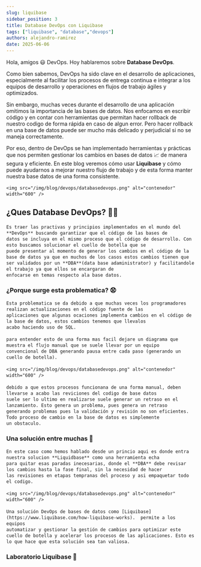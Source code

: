 ```yaml
---
slug: liquibase
sidebar_position: 3
title: Database DevOps con Liquibase 
tags: ["liquibase", "database","devops"]
authors: alejandro-ramirez
date: 2025-06-06
---
```


<!-- truncate -->

Hola, amigos 😃 DevOps. Hoy hablaremos sobre **Database DevOps**.

Como bien sabemos, DevOps ha sido clave en el desarrollo de aplicaciones, especialmente al facilitar los procesos de entrega
continua e integrar a los equipos de desarrollo y operaciones en flujos de trabajo ágiles y optimizados.

Sin embargo, muchas veces durante el desarrollo de una aplicación omitimos la importancia de las bases de datos. Nos enfocamos en
escribir código y en contar con herramientas que permitan hacer rollback de nuestro codigo de forma rápida en caso de algun error.
Pero hacer rollback en una base de datos puede ser mucho más delicado y perjudicial si no se maneja correctamente.

Por eso, dentro de DevOps se han implementado herramientas y prácticas que nos permiten gestionar los cambios en bases de datos 📈
de manera segura y eficiente. En este blog veremos cómo usar **Liquibase** y cómo puede ayudarnos a mejorar nuestro flujo de
trabajo y de esta forma manter nuestra base datos de una forma consistente.

    <img src="/img/blog/devops/databasedevops.png" alt="contenedor" width="600" />

## ¿Ques Database DevOps? 👨‍💻

    Es traer las practivas y principios implementados en el mundo del **DevOps** buscando garantizar que el código de las bases de
    datos se incluya en el mismo proceso que el código de desarrollo. Con esto buscamos solucionar el cuello de botella que se 
    puede presentar al momento de generar los cambios en el código de la base de datos ya que en muchos de los casos estos cambios tienen que ser validados por un **DBA**(data base adaministrator) y facilitandole el trabajo ya que ellos se encargaran de 
    enfocarse en temas respecto ala base datos.

### ¿Porque surge esta problematica? 😧

    Esta problematica se da debido a que muchas veces los programadores realizan actualizaciones en el código fuente de las
    aplicaciones que algunas ocaciones implementa cambios en el código de la base de datos, estos cambios tenemos que llevalos 
    acabo haciendo uso de SQL.

    para entender esto de una forma mas facil dejare un diagrama que muestra el flujo manual que se suele llevar por un equipo
    convencional de DBA generando pausa entre cada paso (generando un cuello de botella).
    
    <img src="/img/blog/devops/databasedevops.png" alt="contenedor" width="600" />

    debido a que estos procesos funcionana de una forma manual, deben llevarse a acabo las reviciones del codigo de base datos
    suele ser lo ultimo en realizarse suele generar un retraso en el lanzamiento. Esto genera un problema, pues genera un retraso
    generando problemas pues la validación y revisión no son eficientes. Todo proceso de cambio en la base de datos es simplemente
    un obstaculo.

### Una solución entre muchas 🔧

    En este caso como hemos hablado desde un princio aqui es donde entra nuestra solucion **Liquidbase** como una herramienta echa
    para quitar esas paradas inecesarias, donde el **DBA** debe revisar los cambios hasta la fase final, sin la necesidad de hacer
    las revisiones en etapas tempranas del proceso y asi empaquetar todo el codigo.

    <img src="/img/blog/devops/databasedevops.png" alt="contenedor" width="600" />

    Una solución DevOps de bases de datos como [Liquibase](https://www.liquibase.com/how-liquibase-works).  permite a los equipos 
    automatizar y gestionar la gestión de cambios para optimizar este cuello de botella y acelerar los procesos de las aplicaciones. Esto es lo que hace que esta solución sea tan valiosa.

### Laboratorio Liquibase 🧪
    
